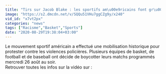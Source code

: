 ```yaml
---
title: "Tirs sur Jacob Blake : les sportifs am\u00e9ricains font gr\u00e8ve pour protester contre les injustices raciales"
image: "https://s2.dmcdn.net/v/SQQu51VHu7ggCZg9y/x240"
vid_id: "x7vt2px"
categories: "news"
tags: ["Racisme","Basket","Sports"]
date: "2020-08-29T19:38:04+03:00"
---
```

Le mouvement sportif américain a effectué une mobilisation historique pour protester contre les violences policières. Plusieurs équipes de basket, de football et de baseball ont décide de boycotter leurs matchs programmés mercredi 26 août au soir.  <br>Retrouver toutes les infos sur la vidéo sur : 
